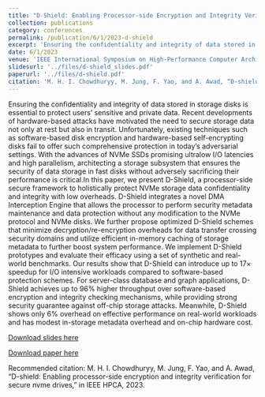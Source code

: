 ```yaml
---
title: "D-Shield: Enabling Processor-side Encryption and Integrity Verification for Secure NVMe Drives"
collection: publications
category: conferences
permalink: /publication/6/1/2023-d-shield
excerpt: 'Ensuring the confidentiality and integrity of data stored in storage disks is essential to protect users’ sensitive and private data. Recent developments of hardware-based attacks have motivated the need to secure storage data not only at rest but also in transit. Unfortunately, existing techniques such as software-based disk encryption and hardware-based self-encrypting disks fail to offer such comprehensive protection in today’s adversarial settings. With the advances of NVMe SSDs promising ul ...'
date: 6/1/2023
venue: 'IEEE International Symposium on High-Performance Computer Architecture (HPCA)'
slidesurl: '../files/d-shield_slides.pdf'
paperurl: '../files/d-shield.pdf'
citation: 'M. H. I. Chowdhuryy, M. Jung, F. Yao, and A. Awad, “D-shield: Enabling processor-side encryption and integrity verification for secure nvme drives,” in IEEE HPCA, 2023.'
---
```

Ensuring the confidentiality and integrity of data stored in storage disks is essential to protect users’ sensitive and private data. Recent developments of hardware-based attacks have motivated the need to secure storage data not only at rest but also in transit. Unfortunately, existing techniques such as software-based disk encryption and hardware-based self-encrypting disks fail to offer such comprehensive protection in today’s adversarial settings. With the advances of NVMe SSDs promising ultralow I/O latencies and high parallelism, architecting a storage subsystem that ensures the security of data storage in fast disks without adversely sacrificing their performance is critical.In this paper, we present D-Shield, a processor-side secure framework to holistically protect NVMe storage data confidentiality and integrity with low overheads. D-Shield integrates a novel DMA Interception Engine that allows the processor to perform security metadata maintenance and data protection without any modification to the NVMe protocol and NVMe disks. We further propose optimized D-Shield schemes that minimize decryption/re-encryption overheads for data transfer crossing security domains and utilize efficient in-memory caching of storage metadata to further boost system performance. We implement D-Shield prototypes and evaluate their efficacy using a set of synthetic and real-world benchmarks. Our results show that D-Shield can introduce up to 17× speedup for I/O intensive workloads compared to software-based protection schemes. For server-class database and graph applications, D-Shield achieves up to 96% higher throughput over software-based encryption and integrity checking mechanisms, while providing strong security guarantee against off-chip storage attacks. Meanwhile, D-Shield shows only 6% overhead on effective performance on real-world workloads and has modest in-storage metadata overhead and on-chip hardware cost.

[Download slides here](../files/d-shield_slides.pdf)

[Download paper here](../files/d-shield.pdf)

Recommended citation: M. H. I. Chowdhuryy, M. Jung, F. Yao, and A. Awad, “D-shield: Enabling processor-side encryption and integrity verification for secure nvme drives,” in IEEE HPCA, 2023.